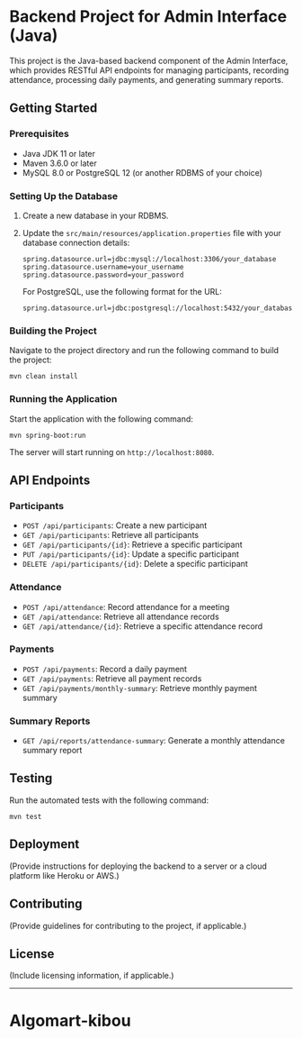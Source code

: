 # Backend Project for Admin Interface (Java)

This project is the Java-based backend component of the Admin Interface, which provides RESTful API endpoints for managing participants, recording attendance, processing daily payments, and generating summary reports.

## Getting Started

### Prerequisites

- Java JDK 11 or later
- Maven 3.6.0 or later
- MySQL 8.0 or PostgreSQL 12 (or another RDBMS of your choice)

### Setting Up the Database

1. Create a new database in your RDBMS.
2. Update the `src/main/resources/application.properties` file with your database connection details:

   ```
   spring.datasource.url=jdbc:mysql://localhost:3306/your_database
   spring.datasource.username=your_username
   spring.datasource.password=your_password
   ```

   For PostgreSQL, use the following format for the URL:

   ```
   spring.datasource.url=jdbc:postgresql://localhost:5432/your_database
   ```

### Building the Project

Navigate to the project directory and run the following command to build the project:

```
mvn clean install
```

### Running the Application

Start the application with the following command:

```
mvn spring-boot:run
```

The server will start running on `http://localhost:8080`.

## API Endpoints

### Participants

- `POST /api/participants`: Create a new participant
- `GET /api/participants`: Retrieve all participants
- `GET /api/participants/{id}`: Retrieve a specific participant
- `PUT /api/participants/{id}`: Update a specific participant
- `DELETE /api/participants/{id}`: Delete a specific participant

### Attendance

- `POST /api/attendance`: Record attendance for a meeting
- `GET /api/attendance`: Retrieve all attendance records
- `GET /api/attendance/{id}`: Retrieve a specific attendance record

### Payments

- `POST /api/payments`: Record a daily payment
- `GET /api/payments`: Retrieve all payment records
- `GET /api/payments/monthly-summary`: Retrieve monthly payment summary

### Summary Reports

- `GET /api/reports/attendance-summary`: Generate a monthly attendance summary report

## Testing

Run the automated tests with the following command:

```
mvn test
```

## Deployment

(Provide instructions for deploying the backend to a server or a cloud platform like Heroku or AWS.)

## Contributing

(Provide guidelines for contributing to the project, if applicable.)

## License

(Include licensing information, if applicable.)

---
# Algomart-kibou
